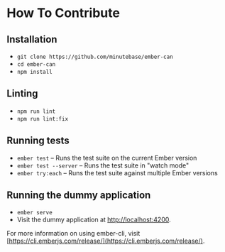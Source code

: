 # How To Contribute

## Installation

* `git clone https://github.com/minutebase/ember-can`
* `cd ember-can`
* `npm install`

## Linting

* `npm run lint`
* `npm run lint:fix`

## Running tests

* `ember test` – Runs the test suite on the current Ember version
* `ember test --server` – Runs the test suite in "watch mode"
* `ember try:each` – Runs the test suite against multiple Ember versions

## Running the dummy application

* `ember serve`
* Visit the dummy application at [http://localhost:4200](http://localhost:4200).

For more information on using ember-cli, visit [https://cli.emberjs.com/release/](https://cli.emberjs.com/release/).
